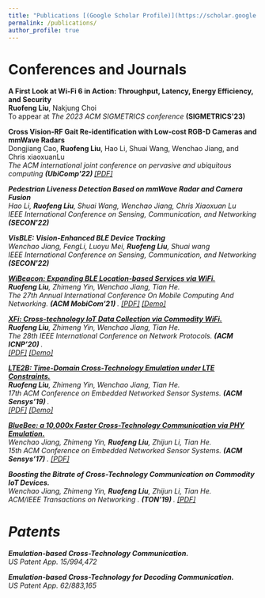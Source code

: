 ```yaml
---
title: "Publications [(Google Scholar Profile)](https://scholar.google.com/citations?hl=en&user=BCqHXQsAAAAJ)"
permalink: /publications/
author_profile: true
---
```


Conferences and Journals
======
<b>A First Look at Wi-Fi 6 in Action: Throughput, Latency, Energy Efficiency, and Security</b><br>
<b>Ruofeng Liu</b>, Nakjung Choi<br>
To appear at <i>The 2023 ACM SIGMETRICS conference </i> <b> (SIGMETRICS'23) </b> 

<b>Cross Vision-RF Gait Re-identification with Low-cost RGB-D Cameras and mmWave Radars </b><br>
Dongjiang Cao, <b>Ruofeng Liu</b>, Hao Li, Shuai Wang, Wenchao Jiang, and Chris xiaoxuanLu <br>
<i>The ACM international joint conference on pervasive and ubiquitous computing <b>(UbiComp'22)  </b>[[PDF]](https://arxiv.org/abs/2207.07896)

<b>Pedestrian Liveness Detection Based on mmWave Radar and Camera Fusion </b><br>
Hao Li,  <b>Ruofeng Liu</b>, Shuai Wang, Wenchao Jiang, Chris Xiaoxuan Lu <br>
<i>IEEE International Conference on Sensing, Communication, and Networking </i>  <b>(SECON'22) </b>

<b>VisBLE: Vision-Enhanced BLE Device Tracking </b><br>
Wenchao Jiang, FengLi, Luoyu Mei, <b>Ruofeng Liu</b>, Shuai wang <br>
<i> IEEE International Conference on Sensing, Communication, and Networking </i> <b>(SECON'22) </b>
  
<b>[WiBeacon: Expanding BLE Location-based Services via WiFi.](http://liux4189.github.io/publications/WiBeacon)</b> <br> 
<b>Ruofeng Liu</b>, Zhimeng Yin, Wenchao Jiang, Tian He. <br>
<i>The 27th Annual International Conference On Mobile Computing And Networking</i>. <b> (ACM MobiCom’21) </b>. 
[[PDF]](https://liux4189.github.io/files/WiBeacon_MobiCom_CameraReady.pdf) [[Demo]](https://youtu.be/83EfK-wxv8M)

<b>[XFi: Cross-technology IoT Data Collection via Commodity WiFi.](http://liux4189.github.io/publications/XFi)</b> <br> 
<b>Ruofeng Liu</b>, Zhimeng Yin, Wenchao Jiang, Tian He. <br>
<i>The 28th IEEE International Conference on Network Protocols</i>. <b> (ACM ICNP’20) </b>. <br>
[[PDF]](https://liux4189.github.io/files/XFi_Icnp_CameraReady.pdf) [[Demo]](https://youtu.be/bWZHmnTF98U)

<b>[LTE2B: Time-Domain Cross-Technology Emulation under LTE Constraints.](http://liux4189.github.io/publications/LTE2B)</b> <br> 
<b>Ruofeng Liu</b>, Zhimeng Yin, Wenchao Jiang, Tian He. <br>
<i>17th ACM Conference on Embedded Networked Sensor Systems</i>. <b> (ACM Sensys’19) </b>. <br>
[[PDF]](https://liux4189.github.io/files/LTE2B_Sensys_CameraReady.pdf) [[Demo]](https://youtu.be/DomGy6Az8ew)

<b>[BlueBee: a 10,000x Faster Cross-Technology Communication via PHY Emulation.](http://liux4189.github.io/publications/BlueBee)</b> <br> 
Wenchao Jiang, Zhimeng Yin, <b>Ruofeng Liu</b>, Zhijun Li, Tian He. <br>
<i>15th ACM Conference on Embedded Networked Sensor Systems</i>. <b> (ACM Sensys’17) </b>.
[[PDF]](https://dl.acm.org/citation.cfm?id=3131678)

<b>Boosting the Bitrate of Cross-Technology Communication on Commodity IoT Devices.</b> <br> 
Wenchao Jiang, Zhimeng Yin, <b>Ruofeng Liu</b>, Zhijun Li, Tian He. <br>
<i>ACM/IEEE Transactions on Networking </i>. <b> (TON’19) </b>.
[[PDF]](https://ieeexplore.ieee.org/document/8732397)

Patents
======
<b>Emulation-based Cross-Technology Communication.</b> <br> 
<i>US Patent App. 15/994,472 </i>

<b>Emulation-based Cross-Technology for Decoding Communication.</b>  
<i>US Patent App. 62/883,165 </i>
